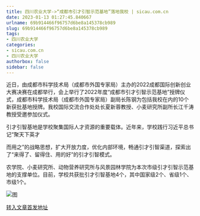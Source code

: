 ```yaml
---
title: 四川农业大学->“成都市引才引智示范基地”落地我校 | sicau.com.cn
date: 2023-01-13 01:27:45.840667
urlname: 69b914466f96757d6be8a145378cb989
slug: 69b914466f96757d6be8a145378cb989
tags: 
- 四川农业大学
categories:
- sicau.com.cn
- 四川农业大学
authorbox: false
sidebar: false
---
```

近日，由成都市科学技术局（成都市外国专家局）主办的2022成都国际创新创业大赛决赛在成都举行，会上举行了2022年度“成都市引才引智示范基地”授牌仪式，成都市科学技术局（成都市外国专家局）副局长陈钢为包括我校在内的10个新获批基地授牌。我校国际交流合作处处长夏新蓉教授、小麦研究所副所长江千涛教授受邀参加仪式。

引才引智基地是学校聚集国际人才资源的重要载体。近年来，学校践行习近平总书记“聚天下英才
<!--more-->
而用之”的战略思想，扩大开放力度，优化内部环境，畅通引才引智渠道，探索出了“来得了、留得住、用的好”的引才引智模式。

农学院、小麦研究所、动物营养研究所与风景园林学院为本次市级引才引智示范基地的支撑单位。目前，学校共获批引才引智基地4个，其中国家级2个、省级1个、市级1个。

![图](https://news.sicau.edu.cn/__local/8/51/4E/D9D2B735900DB89AD4E33E4B762_2E22D208_137EF.jpg)

[转入文章首发地址](https://news.sicau.edu.cn/info/1078/70845.htm)